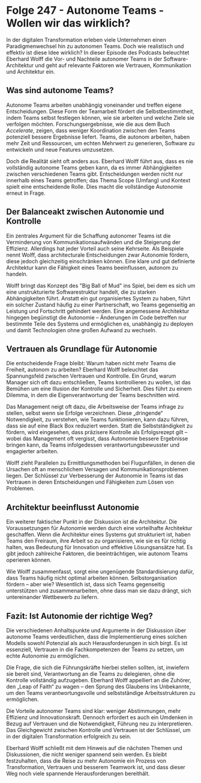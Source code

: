 # Folge 247 - Autonome Teams - Wollen wir das wirklich?

In der digitalen Transformation erleben viele Unternehmen einen Paradigmenwechsel hin zu autonomen Teams. Doch wie realistisch und effektiv ist diese Idee wirklich? In dieser Episode des Podcasts beleuchtet Eberhard Wolff die Vor- und Nachteile autonomer Teams in der Software-Architektur und geht auf relevante Faktoren wie Vertrauen, Kommunikation und Architektur ein.

## Was sind autonome Teams?

Autonome Teams arbeiten unabhängig voneinander und treffen eigene Entscheidungen. Diese Form der Teamarbeit fördert die Selbstbestimmtheit, indem Teams selbst festlegen können, wie sie arbeiten und welche Ziele sie verfolgen möchten. Forschungsergebnisse, wie die aus dem Buch *Accelerate*, zeigen, dass weniger Koordination zwischen den Teams potenziell bessere Ergebnisse liefert. Teams, die autonom arbeiten, haben mehr Zeit und Ressourcen, um echten Mehrwert zu generieren, Software zu entwickeln und neue Features umzusetzen. 

Doch die Realität sieht oft anders aus. Eberhard Wolff führt aus, dass es nie vollständig autonome Teams geben kann, da es immer Abhängigkeiten zwischen verschiedenen Teams gibt. Entscheidungen werden nicht nur innerhalb eines Teams getroffen; das Thema Scope (Umfang) und Kontext spielt eine entscheidende Rolle. Dies macht die vollständige Autonomie erneut in Frage. 

## Der Balanceakt zwischen Autonomie und Kontrolle

Ein zentrales Argument für die Schaffung autonomer Teams ist die Verminderung von Kommunikationsaufwänden und die Steigerung der Effizienz. Allerdings hat jeder Vorteil auch seine Kehrseite. Als Beispiele nennt Wolff, dass architecturale Entscheidungen zwar Autonomie fördern, diese jedoch gleichzeitig einschränken können. Eine klare und gut definierte Architektur kann die Fähigkeit eines Teams beeinflussen, autonom zu handeln. 

Wolff bringt das Konzept des "Big Ball of Mud" ins Spiel, bei dem es sich um eine unstrukturierte Softwarestruktur handelt, die zu starken Abhängigkeiten führt. Anstatt ein gut organisiertes System zu haben, führt ein solcher Zustand häufig zu einer Partnerschaft, wo Teams gegenseitig an Leistung und Fortschritt gehindert werden. Eine angemessene Architektur hingegen begünstigt die Autonomie – Änderungen im Code betreffen nur bestimmte Teile des Systems und ermöglichen es, unabhängig zu deployen und damit Technologien ohne großen Aufwand zu wechseln.

## Vertrauen als Grundlage für Autonomie

Die entscheidende Frage bleibt: Warum haben nicht mehr Teams die Freiheit, autonom zu arbeiten? Eberhard Wolff beleuchtet das Spannungsfeld zwischen Vertrauen und Kontrolle. Ein Grund, warum Manager sich oft dazu entschließen, Teams kontrollieren zu wollen, ist das Bemühen um eine Illusion der Kontrolle und Sicherheit. Dies führt zu einem Dilemma, in dem die Eigenverantwortung der Teams beschnitten wird. 

Das Management neigt oft dazu, die Arbeitsweise der Teams infrage zu stellen, selbst wenn sie Erfolge verzeichnen. Diese „dringende“ Notwendigkeit, zu verstehen, wie Teams funktionieren, kann dazu führen, dass sie auf eine Black Box reduziert werden. Statt die Selbstständigkeit zu fördern, wird eingesehen, dass präzisere Kontrolle als Erfolgsrezept gilt – wobei das Management oft vergisst, dass Autonomie bessere Ergebnisse bringen kann, da Teams infolgedessen verantwortungsbewusster und engagierter arbeiten.

Wolff zieht Parallelen zu Ermittlungsmethoden bei Flugunfällen, in denen die Ursachen oft an menschlichem Versagen und Kommunikationsproblemen liegen. Der Schlüssel zur Verbesserung der Autonomie in Teams ist das Vertrauen in deren Entscheidungen und Fähigkeiten zum Lösen von Problemen.

## Architektur beeinflusst Autonomie

Ein weiterer faktischer Punkt in der Diskussion ist die Architektur. Die Voraussetzungen für Autonomie werden durch eine vorteilhafte Architektur geschaffen. Wenn die Architektur eines Systems gut strukturiert ist, haben Teams den Freiraum, ihre Arbeit so zu organisieren, wie sie es für richtig halten, was Bedeutung für Innovation und effektive Lösungsansätze hat. Es gibt jedoch zahlreiche Faktoren, die beeinträchtigen, wie autonom Teams operieren können. 

Wie Wolff zusammenfasst, sorgt eine ungenügende Standardisierung dafür, dass Teams häufig nicht optimal arbeiten können. Selbstorganisation fördern – aber wie? Wesentlich ist, dass sich Teams gegenseitig unterstützen und zusammenarbeiten, ohne dass man sie dazu drängt, sich untereinander Wettbewerb zu liefern.

## Fazit: Ist Autonomie der richtige Weg?

Die verschiedenen Anhaltspunkte und Argumente in der Diskussion über autonome Teams verdeutlichen, dass die Implementierung eines solchen Modells sowohl Potenzial als auch Herausforderungen in sich birgt. Es ist essenziell, Vertrauen in die Fachkompetenzen der Teams zu setzen, um echte Autonomie zu ermöglichen. 

Die Frage, die sich die Führungskräfte hierbei stellen sollten, ist, inwiefern sie bereit sind, Verantwortung an die Teams zu delegieren, ohne die Kontrolle vollständig aufzugeben. Eberhard Wolff appelliert an die Zuhörer, den „Leap of Faith“ zu wagen – den Sprung des Glaubens ins Unbekannte, um den Teams verantwortungsvolle und selbstständige Arbeitsstrukturen zu ermöglichen. 

Die Vorteile autonomer Teams sind klar: weniger Abstimmungen, mehr Effizienz und Innovationskraft. Dennoch erfordert es auch ein Umdenken in Bezug auf Vertrauen und die Notwendigkeit, Führung neu zu interpretieren. Das Gleichgewicht zwischen Kontrolle und Vertrauen ist der Schlüssel, um in der digitalen Transformation erfolgreich zu sein.

Eberhard Wolff schließt mit dem Hinweis auf die nächsten Themen und Diskussionen, die nicht weniger spannend sein werden. Es bleibt festzuhalten, dass die Reise zu mehr Autonomie ein Prozess von Transformation, Vertrauen und besserem Teamwork ist, und dass dieser Weg noch viele spannende Herausforderungen bereithält.